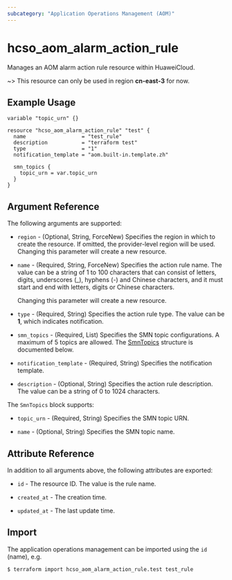 ```yaml
---
subcategory: "Application Operations Management (AOM)"
---
```


# hcso_aom_alarm_action_rule

Manages an AOM alarm action rule resource within HuaweiCloud.

~> This resource can only be used in region **cn-east-3** for now.

## Example Usage

```hcl
variable "topic_urn" {}

resource "hcso_aom_alarm_action_rule" "test" {
  name                  = "test_rule"
  description           = "terraform test"
  type                  = "1"
  notification_template = "aom.built-in.template.zh"

  smn_topics {
    topic_urn = var.topic_urn
  }
}
```

## Argument Reference

The following arguments are supported:

* `region` - (Optional, String, ForceNew) Specifies the region in which to create the resource.
  If omitted, the provider-level region will be used. Changing this parameter will create a new resource.

* `name` - (Required, String, ForceNew) Specifies the action rule name. The value can be a string of 1 to 100
  characters that can consist of letters, digits, underscores (_), hyphens (-) and Chinese characters,
  and it must start and end with letters, digits or Chinese characters.

  Changing this parameter will create a new resource.

* `type` - (Required, String) Specifies the action rule type. The value can be **1**, which indicates notification.

* `smn_topics` - (Required, List) Specifies the SMN topic configurations. A maximum of 5 topics are allowed.
  The [SmnTopics](#AlarmActionRule_SmnTopics) structure is documented below.

* `notification_template` - (Required, String) Specifies the notification template.

* `description` - (Optional, String) Specifies the action rule description.
  The value can be a string of 0 to 1024 characters.

<a name="AlarmActionRule_SmnTopics"></a>
The `SmnTopics` block supports:

* `topic_urn` - (Required, String) Specifies the SMN topic URN.

* `name` - (Optional, String) Specifies the SMN topic name.

## Attribute Reference

In addition to all arguments above, the following attributes are exported:

* `id` - The resource ID. The value is the rule name.

* `created_at` - The creation time.

* `updated_at` - The last update time.

## Import

The application operations management can be imported using the `id` (name), e.g.

```bash
$ terraform import hcso_aom_alarm_action_rule.test test_rule
```
